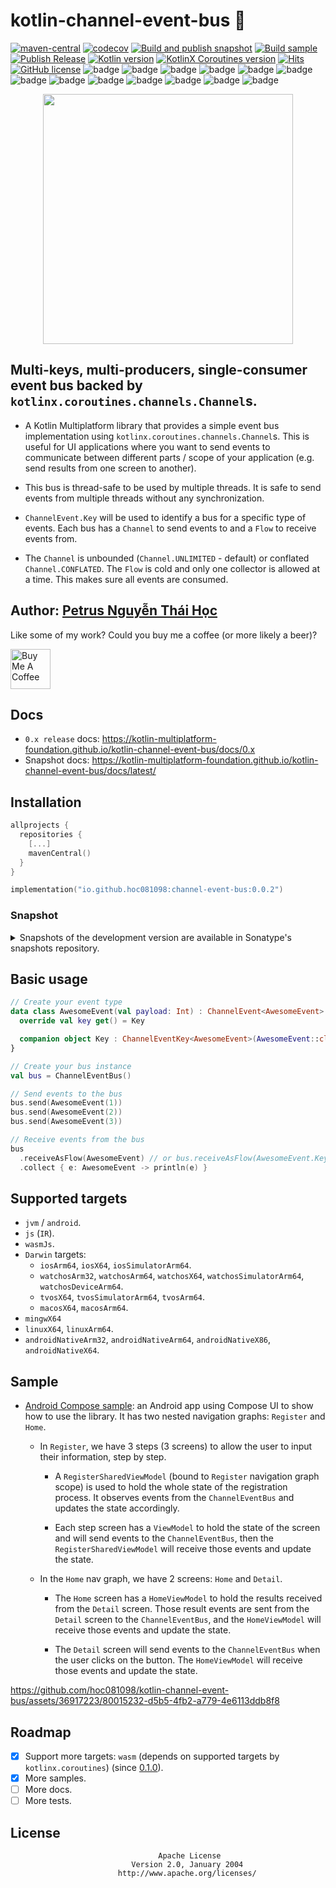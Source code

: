 # kotlin-channel-event-bus 🔆

[![maven-central](https://img.shields.io/maven-central/v/io.github.hoc081098/channel-event-bus)](https://search.maven.org/search?q=g:io.github.hoc081098%20channel-event-bus)
[![codecov](https://codecov.io/github/hoc081098/kotlin-channel-event-bus/graph/badge.svg?token=o5JcvqkEsR)](https://codecov.io/github/hoc081098/kotlin-channel-event-bus)
[![Build and publish snapshot](https://github.com/hoc081098/kotlin-channel-event-bus/actions/workflows/build.yml/badge.svg)](https://github.com/hoc081098/kotlin-channel-event-bus/actions/workflows/build.yml)
[![Build sample](https://github.com/hoc081098/kotlin-channel-event-bus/actions/workflows/sample.yml/badge.svg)](https://github.com/hoc081098/kotlin-channel-event-bus/actions/workflows/sample.yml)
[![Publish Release](https://github.com/hoc081098/kotlin-channel-event-bus/actions/workflows/publish-release.yml/badge.svg)](https://github.com/hoc081098/kotlin-channel-event-bus/actions/workflows/publish-release.yml)
[![Kotlin version](https://img.shields.io/badge/Kotlin-1.9.21-blueviolet?logo=kotlin&logoColor=white)](http://kotlinlang.org)
[![KotlinX Coroutines version](https://img.shields.io/badge/Kotlinx_Coroutines-1.7.3-blueviolet?logo=kotlin&logoColor=white)](https://github.com/Kotlin/kotlinx.coroutines/releases/tag/1.7.3)
[![Hits](https://hits.seeyoufarm.com/api/count/incr/badge.svg?url=https%3A%2F%2Fgithub.com%2Fhoc081098%2Fkotlin-channel-event-bus&count_bg=%2379C83D&title_bg=%23555555&icon=&icon_color=%23E7E7E7&title=hits&edge_flat=false)](https://hits.seeyoufarm.com)
[![GitHub license](https://img.shields.io/badge/license-Apache%20License%202.0-blue.svg?style=flat)](https://www.apache.org/licenses/LICENSE-2.0)
![badge][badge-android]
![badge][badge-jvm]
![badge][badge-js]
![badge][badge-js-ir]
![badge][badge-wasm]
![badge][badge-nodejs]
![badge][badge-linux]
![badge][badge-windows]
![badge][badge-ios]
![badge][badge-mac]
![badge][badge-watchos]
![badge][badge-tvos]
![badge][badge-apple-silicon]

<p align="center">
    <img src="https://github.com/hoc081098/kotlin-channel-event-bus/raw/master/logo.png" width="400">
</p>

## Multi-keys, multi-producers, single-consumer event bus backed by `kotlinx.coroutines.channels.Channel`s.

- A Kotlin Multiplatform library that provides a simple event bus implementation using
  `kotlinx.coroutines.channels.Channel`s.
  This is useful for UI applications where you want to send events to communicate between
  different parts / scope of your application (e.g. send results from one screen to another).

- This bus is thread-safe to be used by multiple threads.
  It is safe to send events from multiple threads without any synchronization.

- `ChannelEvent.Key` will be used to identify a bus for a specific type of events.
  Each bus has a `Channel` to send events to and a `Flow` to receive events from.

- The `Channel` is unbounded (`Channel.UNLIMITED` - default) or conflated `Channel.CONFLATED`.
  The `Flow` is cold and only one collector is allowed at a time.
  This makes sure all events are consumed.

## Author: [Petrus Nguyễn Thái Học](https://github.com/hoc081098)

Like some of my work? Could you buy me a coffee (or more likely a beer)?

<a href="https://www.buymeacoffee.com/hoc081098" target="_blank"><img src="https://cdn.buymeacoffee.com/buttons/v2/default-blue.png" alt="Buy Me A Coffee" height=64></a>

## Docs

- `0.x release` docs: https://kotlin-multiplatform-foundation.github.io/kotlin-channel-event-bus/docs/0.x
- Snapshot docs: https://kotlin-multiplatform-foundation.github.io/kotlin-channel-event-bus/docs/latest/

## Installation

```kotlin
allprojects {
  repositories {
    [...]
    mavenCentral()
  }
}
```

```kotlin
implementation("io.github.hoc081098:channel-event-bus:0.0.2")
```

### Snapshot

<details>
  <summary>Snapshots of the development version are available in Sonatype's snapshots repository.</summary>

- Kotlin

```kotlin
allprojects {
  repositories {
    [...]
    maven(url = "https://s01.oss.sonatype.org/content/repositories/snapshots/")
  }
}

dependencies {
  implementation("io.github.hoc081098:channel-event-bus:0.0.3-SNAPSHOT")
}
```

- Groovy

```groovy
allprojects {
  repositories {
    [...]
    maven { url "https://s01.oss.sonatype.org/content/repositories/snapshots/" }
  }
}

dependencies {
  implementation 'io.github.hoc081098:channel-event-bus:0.0.3-SNAPSHOT'
}
```

</details>

## Basic usage

```kotlin
// Create your event type
data class AwesomeEvent(val payload: Int) : ChannelEvent<AwesomeEvent> {
  override val key get() = Key

  companion object Key : ChannelEventKey<AwesomeEvent>(AwesomeEvent::class)
}

// Create your bus instance
val bus = ChannelEventBus()

// Send events to the bus
bus.send(AwesomeEvent(1))
bus.send(AwesomeEvent(2))
bus.send(AwesomeEvent(3))

// Receive events from the bus
bus
  .receiveAsFlow(AwesomeEvent) // or bus.receiveAsFlow(AwesomeEvent.Key) if you want to be explicit
  .collect { e: AwesomeEvent -> println(e) }
```

## Supported targets

- `jvm` / `android`.
- `js` (`IR`).
- `wasmJs`.
- `Darwin` targets:
  - `iosArm64`, `iosX64`, `iosSimulatorArm64`.
  - `watchosArm32`, `watchosArm64`, `watchosX64`, `watchosSimulatorArm64`, `watchosDeviceArm64`.
  - `tvosX64`, `tvosSimulatorArm64`, `tvosArm64`.
  - `macosX64`, `macosArm64`.
- `mingwX64`
- `linuxX64`, `linuxArm64`.
- `androidNativeArm32`, `androidNativeArm64`, `androidNativeX86`, `androidNativeX64`.

## Sample

- [Android Compose sample](https://github.com/hoc081098/kotlin-channel-event-bus/tree/master/sample/app):
  an Android app using Compose UI to show how to use the library.
  It has two nested navigation graphs: `Register` and `Home`.

  - In `Register`, we have 3 steps (3 screens) to allow the user to input their information, step
    by
    step.
    - A `RegisterSharedViewModel` (bound to `Register` navigation graph scope) is used
      to hold the whole state of the registration process.
      It observes events from the `ChannelEventBus` and updates the state accordingly.

    - Each step screen has a `ViewModel` to hold the state of the screen and will send events to
      the `ChannelEventBus`,
      then the `RegisterSharedViewModel` will receive those events and update the state.

  - In the `Home` nav graph, we have 2 screens: `Home` and `Detail`.
    - The `Home` screen has a `HomeViewModel` to hold the results received from the `Detail` screen.
      Those result events are sent from the `Detail` screen to the `ChannelEventBus`,
      and the `HomeViewModel` will receive those events and update the state.

    - The `Detail` screen will send events to the `ChannelEventBus` when the user clicks on the button.
      The `HomeViewModel` will receive those events and update the state.

https://github.com/hoc081098/kotlin-channel-event-bus/assets/36917223/80015232-d5b5-4fb2-a779-4e6113ddb8f8

## Roadmap

- [x] Support more targets: `wasm` (depends on supported targets by `kotlinx.coroutines`) (since [0.1.0](https://github.com/Kotlin-Multiplatform-Foundation/kotlin-channel-event-bus/releases/tag/0.1.0)).
- [x] More samples.
- [ ] More docs.
- [ ] More tests.

## License

```license
                                 Apache License
                           Version 2.0, January 2004
                        http://www.apache.org/licenses/
```

[badge-android]: http://img.shields.io/badge/-android-6EDB8D.svg?style=flat
[badge-android-native]: http://img.shields.io/badge/support-[AndroidNative]-6EDB8D.svg?style=flat
[badge-wearos]: http://img.shields.io/badge/-wearos-8ECDA0.svg?style=flat
[badge-jvm]: http://img.shields.io/badge/-jvm-DB413D.svg?style=flat
[badge-js]: http://img.shields.io/badge/-js-F8DB5D.svg?style=flat
[badge-js-ir]: https://img.shields.io/badge/support-[IR]-AAC4E0.svg?style=flat
[badge-nodejs]: https://img.shields.io/badge/-nodejs-68a063.svg?style=flat
[badge-linux]: http://img.shields.io/badge/-linux-2D3F6C.svg?style=flat
[badge-windows]: http://img.shields.io/badge/-windows-4D76CD.svg?style=flat
[badge-wasm]: https://img.shields.io/badge/-wasm-624FE8.svg?style=flat
[badge-apple-silicon]: http://img.shields.io/badge/support-[AppleSilicon]-43BBFF.svg?style=flat
[badge-ios]: http://img.shields.io/badge/-ios-CDCDCD.svg?style=flat
[badge-mac]: http://img.shields.io/badge/-macos-111111.svg?style=flat
[badge-watchos]: http://img.shields.io/badge/-watchos-C0C0C0.svg?style=flat
[badge-tvos]: http://img.shields.io/badge/-tvos-808080.svg?style=flat
